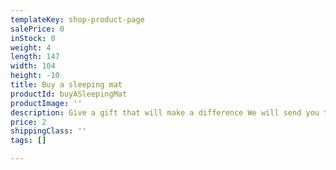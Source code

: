 ```yaml
---
templateKey: shop-product-page
salePrice: 0
inStock: 0
weight: 4
length: 147
width: 104
height: -10
title: Buy a sleeping mat
productId: buyASleepingMat
productImage: ''
description: Give a gift that will make a difference We will send you the gift card/s
price: 2
shippingClass: ''
tags: []

---
```

